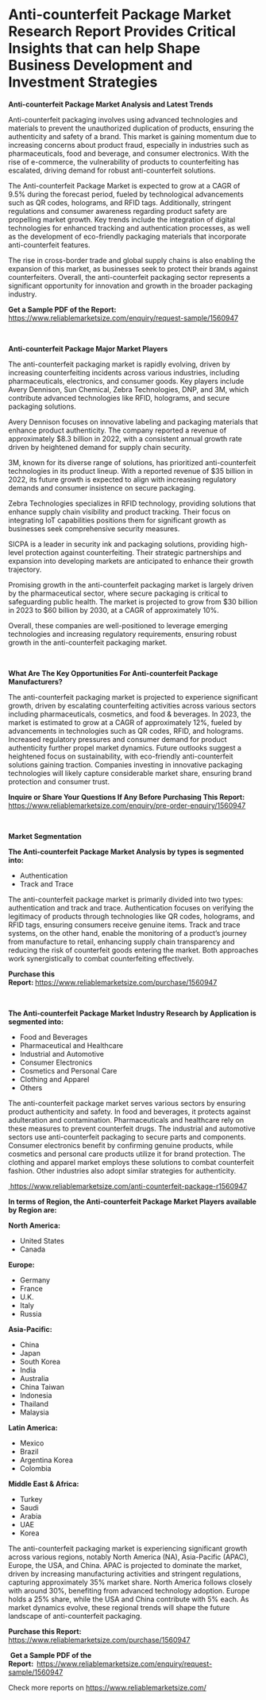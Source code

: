 <p><h1>Anti-counterfeit Package Market Research Report Provides Critical Insights that can help Shape Business Development and Investment Strategies</h1></p><p><strong>Anti-counterfeit Package Market Analysis and Latest Trends</strong></p>
<p><p>Anti-counterfeit packaging involves using advanced technologies and materials to prevent the unauthorized duplication of products, ensuring the authenticity and safety of a brand. This market is gaining momentum due to increasing concerns about product fraud, especially in industries such as pharmaceuticals, food and beverage, and consumer electronics. With the rise of e-commerce, the vulnerability of products to counterfeiting has escalated, driving demand for robust anti-counterfeit solutions.</p><p>The Anti-counterfeit Package Market is expected to grow at a CAGR of 9.5% during the forecast period, fueled by technological advancements such as QR codes, holograms, and RFID tags. Additionally, stringent regulations and consumer awareness regarding product safety are propelling market growth. Key trends include the integration of digital technologies for enhanced tracking and authentication processes, as well as the development of eco-friendly packaging materials that incorporate anti-counterfeit features. </p><p>The rise in cross-border trade and global supply chains is also enabling the expansion of this market, as businesses seek to protect their brands against counterfeiters. Overall, the anti-counterfeit packaging sector represents a significant opportunity for innovation and growth in the broader packaging industry.</p></p>
<p><strong>Get a Sample PDF of the Report:&nbsp;</strong> <a href="https://www.reliablemarketsize.com/enquiry/request-sample/1560947?utm_campaign=3176&utm_medium=2&utm_source=Github&utm_content=ia&utm_term=11032025&utm_id=anti-counterfeit-package">https://www.reliablemarketsize.com/enquiry/request-sample/1560947</a></p>
<p>&nbsp;</p>
<p><strong>Anti-counterfeit Package Major Market Players</strong></p>
<p><p>The anti-counterfeit packaging market is rapidly evolving, driven by increasing counterfeiting incidents across various industries, including pharmaceuticals, electronics, and consumer goods. Key players include Avery Dennison, Sun Chemical, Zebra Technologies, DNP, and 3M, which contribute advanced technologies like RFID, holograms, and secure packaging solutions.</p><p>Avery Dennison focuses on innovative labeling and packaging materials that enhance product authenticity. The company reported a revenue of approximately $8.3 billion in 2022, with a consistent annual growth rate driven by heightened demand for supply chain security.</p><p>3M, known for its diverse range of solutions, has prioritized anti-counterfeit technologies in its product lineup. With a reported revenue of $35 billion in 2022, its future growth is expected to align with increasing regulatory demands and consumer insistence on secure packaging.</p><p>Zebra Technologies specializes in RFID technology, providing solutions that enhance supply chain visibility and product tracking. Their focus on integrating IoT capabilities positions them for significant growth as businesses seek comprehensive security measures.</p><p>SICPA is a leader in security ink and packaging solutions, providing high-level protection against counterfeiting. Their strategic partnerships and expansion into developing markets are anticipated to enhance their growth trajectory.</p><p>Promising growth in the anti-counterfeit packaging market is largely driven by the pharmaceutical sector, where secure packaging is critical to safeguarding public health. The market is projected to grow from $30 billion in 2023 to $60 billion by 2030, at a CAGR of approximately 10%.</p><p>Overall, these companies are well-positioned to leverage emerging technologies and increasing regulatory requirements, ensuring robust growth in the anti-counterfeit packaging market.</p></p>
<p>&nbsp;</p>
<p><strong>What Are The Key Opportunities For Anti-counterfeit Package Manufacturers?</strong></p>
<p><p>The anti-counterfeit packaging market is projected to experience significant growth, driven by escalating counterfeiting activities across various sectors including pharmaceuticals, cosmetics, and food & beverages. In 2023, the market is estimated to grow at a CAGR of approximately 12%, fueled by advancements in technologies such as QR codes, RFID, and holograms. Increased regulatory pressures and consumer demand for product authenticity further propel market dynamics. Future outlooks suggest a heightened focus on sustainability, with eco-friendly anti-counterfeit solutions gaining traction. Companies investing in innovative packaging technologies will likely capture considerable market share, ensuring brand protection and consumer trust.</p></p>
<p><strong>Inquire or Share Your Questions If Any Before Purchasing This Report:</strong> <a href="https://www.reliablemarketsize.com/enquiry/pre-order-enquiry/1560947?utm_campaign=3176&utm_medium=2&utm_source=Github&utm_content=ia&utm_term=11032025&utm_id=anti-counterfeit-package">https://www.reliablemarketsize.com/enquiry/pre-order-enquiry/1560947</a></p>
<p>&nbsp;</p>
<p><strong>Market Segmentation</strong></p>
<p><strong>The Anti-counterfeit Package Market Analysis by types is segmented into:</strong></p>
<p><ul><li>Authentication</li><li>Track and Trace</li></ul></p>
<p><p>The anti-counterfeit package market is primarily divided into two types: authentication and track and trace. Authentication focuses on verifying the legitimacy of products through technologies like QR codes, holograms, and RFID tags, ensuring consumers receive genuine items. Track and trace systems, on the other hand, enable the monitoring of a product’s journey from manufacture to retail, enhancing supply chain transparency and reducing the risk of counterfeit goods entering the market. Both approaches work synergistically to combat counterfeiting effectively.</p></p>
<p><strong>Purchase this Report:&nbsp;</strong><a href="https://www.reliablemarketsize.com/purchase/1560947?utm_campaign=3176&utm_medium=2&utm_source=Github&utm_content=ia&utm_term=11032025&utm_id=anti-counterfeit-package">https://www.reliablemarketsize.com/purchase/1560947</a></p>
<p>&nbsp;</p>
<p><strong>The Anti-counterfeit Package Market Industry Research by Application is segmented into:</strong></p>
<p><ul><li>Food and Beverages</li><li>Pharmaceutical and Healthcare</li><li>Industrial and Automotive</li><li>Consumer Electronics</li><li>Cosmetics and Personal Care</li><li>Clothing and Apparel</li><li>Others</li></ul></p>
<p><p>The anti-counterfeit package market serves various sectors by ensuring product authenticity and safety. In food and beverages, it protects against adulteration and contamination. Pharmaceuticals and healthcare rely on these measures to prevent counterfeit drugs. The industrial and automotive sectors use anti-counterfeit packaging to secure parts and components. Consumer electronics benefit by confirming genuine products, while cosmetics and personal care products utilize it for brand protection. The clothing and apparel market employs these solutions to combat counterfeit fashion. Other industries also adopt similar strategies for authenticity.</p></p>
<p><a href="https://www.reliablemarketsize.com/anti-counterfeit-package-r1560947?utm_campaign=3176&utm_medium=2&utm_source=Github&utm_content=ia&utm_term=11032025&utm_id=anti-counterfeit-package">&nbsp;https://www.reliablemarketsize.com/anti-counterfeit-package-r1560947</a></p>
<p><strong>In terms of Region, the Anti-counterfeit Package Market Players available by Region are:</strong></p>
<p>
    <p> <strong> North America: </strong>
        <ul>
            <li>United States</li>
            <li>Canada</li>
        </ul>
        </p> 
    <p> <strong> Europe: </strong>
        <ul>
            <li>Germany</li>
            <li>France</li>
            <li>U.K.</li>
            <li>Italy</li>
            <li>Russia</li>
        </ul>
        </p> 
    <p> <strong> Asia-Pacific: </strong>
        <ul>
            <li>China</li>
            <li>Japan</li>
            <li>South Korea</li>
            <li>India</li>
            <li>Australia</li>
            <li>China Taiwan</li>
            <li>Indonesia</li>
            <li>Thailand</li>
            <li>Malaysia</li>
        </ul>
        </p> 
    <p> <strong> Latin America: </strong>
        <ul>
            <li>Mexico</li>
            <li>Brazil</li>
            <li>Argentina Korea</li>
            <li>Colombia</li>
        </ul>
        </p> 
    <p> <strong> Middle East & Africa: </strong>
        <ul>
            <li>Turkey</li>
            <li>Saudi</li>
            <li>Arabia</li>
            <li>UAE</li>
            <li>Korea</li>
        </ul>
    </p>
    </p>
<p><p>The anti-counterfeit packaging market is experiencing significant growth across various regions, notably North America (NA), Asia-Pacific (APAC), Europe, the USA, and China. APAC is projected to dominate the market, driven by increasing manufacturing activities and stringent regulations, capturing approximately 35% market share. North America follows closely with around 30%, benefiting from advanced technology adoption. Europe holds a 25% share, while the USA and China contribute with 5% each. As market dynamics evolve, these regional trends will shape the future landscape of anti-counterfeit packaging.</p></p>
<p><strong>Purchase this Report: </strong><a href="https://www.reliablemarketsize.com/purchase/1560947?utm_campaign=3176&utm_medium=2&utm_source=Github&utm_content=ia&utm_term=11032025&utm_id=anti-counterfeit-package">https://www.reliablemarketsize.com/purchase/1560947</a></p>
<p>&nbsp;<strong>Get a Sample PDF of the Report:&nbsp;&nbsp;</strong><a href="https://www.reliablemarketsize.com/enquiry/request-sample/1560947?utm_campaign=3176&utm_medium=2&utm_source=Github&utm_content=ia&utm_term=11032025&utm_id=anti-counterfeit-package">https://www.reliablemarketsize.com/enquiry/request-sample/1560947</a></p>
<p><strong></strong></p>
<p>Check more reports on <a href="https://www.reliablemarketsize.com/?utm_campaign=3176&utm_medium=2&utm_source=Github&utm_content=ia&utm_term=11032025&utm_id=anti-counterfeit-package">https://www.reliablemarketsize.com/</a></p>